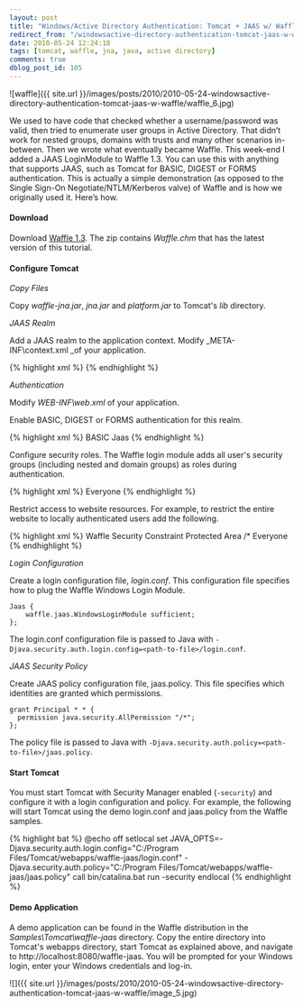 ```yaml
---
layout: post
title: "Windows/Active Directory Authentication: Tomcat + JAAS w/ Waffle"
redirect_from: "/windowsactive-directory-authentication-tomcat-jaas-w-waffle/"
date: 2010-05-24 12:24:18
tags: [tomcat, waffle, jna, java, active directory]
comments: true
dblog_post_id: 105
---
```


![waffle]({{ site.url }}/images/posts/2010/2010-05-24-windowsactive-directory-authentication-tomcat-jaas-w-waffle/waffle_6.jpg)

We used to have code that checked whether a username/password was valid, then tried to enumerate user groups in Active Directory. That didn’t work for nested groups, domains with trusts and many other scenarios in-between. Then we wrote what eventually became Waffle. This week-end I added a JAAS LoginModule to Waffle 1.3. You can use this with anything that supports JAAS, such as Tomcat for BASIC, DIGEST or FORMS authentication. This is actually a simple demonstration (as opposed to the Single Sign-On Negotiate/NTLM/Kerberos valve) of Waffle and is how we originally used it. Here’s how.

#### Download

Download [Waffle 1.3](https://github.com/dblock/waffle). The zip contains _Waffle.chm_ that has the latest version of this tutorial.

#### Configure Tomcat

_Copy Files_

Copy _waffle-jna.jar_, _jna.jar_ and _platform.jar_ to Tomcat's _lib_ directory.

_JAAS Realm_

Add a JAAS realm to the application context. Modify _META-INF\context.xml _of your application.

{% highlight xml %}
<Context>
  <Realm className="org.apache.catalina.realm.JAASRealm"
         appName="Jaas"
         userClassNames="waffle.jaas.UserPrincipal"
         roleClassNames="waffle.jaas.RolePrincipal"
         useContextClassLoader="false"
         debug="true" />
</Context>
{% endhighlight %}

_Authentication_

Modify _WEB-INF\web.xml_ of your application.

Enable BASIC, DIGEST or FORMS authentication for this realm.

{% highlight xml %}
<login-config>
  <auth-method>BASIC</auth-method>
  <realm-name>Jaas</realm-name>
</login-config>
{% endhighlight %}

Configure security roles. The Waffle login module adds all user's security groups (including nested and domain groups) as roles during authentication.

{% highlight xml %}
<security-role>
  <role-name>Everyone</role-name>
</security-role>
{% endhighlight %}

Restrict access to website resources. For example, to restrict the entire website to locally authenticated users add the following.

{% highlight xml %}
<security-constraint>
  <display-name>Waffle Security Constraint</display-name>
  <web-resource-collection>
    <web-resource-name>Protected Area</web-resource-name>
    <url-pattern>/*</url-pattern>
  </web-resource-collection>
  <auth-constraint>
    <role-name>Everyone</role-name>
  </auth-constraint>
</security-constraint>
{% endhighlight %}

_Login Configuration_

Create a login configuration file, _login.conf_. This configuration file specifies how to plug the Waffle Windows Login Module.

```
Jaas {
    waffle.jaas.WindowsLoginModule sufficient;
};
```

The login.conf configuration file is passed to Java with `-Djava.security.auth.login.config=<path-to-file>/login.conf`.

_JAAS Security Policy_

Create JAAS policy configuration file, jaas.policy. This file specifies which identities are granted which permissions.

```
grant Principal * * {
  permission java.security.AllPermission "/*";
};
```

The policy file is passed to Java with `-Djava.security.auth.policy=<path-to-file>/jaas.policy`.

#### Start Tomcat

You must start Tomcat with Security Manager enabled (`-security`) and configure it with a login configuration and policy. For example, the following will start Tomcat using the demo login.conf and jaas.policy from the Waffle samples.

{% highlight bat %}
@echo off
setlocal
set JAVA_OPTS=-Djava.security.auth.login.config="C:/Program Files/Tomcat/webapps/waffle-jaas/login.conf" -Djava.security.auth.policy="C:/Program Files/Tomcat/webapps/waffle-jaas/jaas.policy"
call bin/catalina.bat run -security
endlocal
{% endhighlight %}

#### Demo Application

A demo application can be found in the Waffle distribution in the _Samples\Tomcat\waffle-jaas_ directory. Copy the entire directory into Tomcat's webapps directory, start Tomcat as explained above, and navigate to http://localhost:8080/waffle-jaas. You will be prompted for your Windows login, enter your Windows credentials and log-in.

![]({{ site.url }}/images/posts/2010/2010-05-24-windowsactive-directory-authentication-tomcat-jaas-w-waffle/image_5.jpg)


